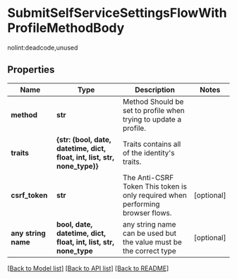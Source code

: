 # SubmitSelfServiceSettingsFlowWithProfileMethodBody

nolint:deadcode,unused

## Properties
Name | Type | Description | Notes
------------ | ------------- | ------------- | -------------
**method** | **str** | Method  Should be set to profile when trying to update a profile. | 
**traits** | **{str: (bool, date, datetime, dict, float, int, list, str, none_type)}** | Traits contains all of the identity&#39;s traits. | 
**csrf_token** | **str** | The Anti-CSRF Token  This token is only required when performing browser flows. | [optional] 
**any string name** | **bool, date, datetime, dict, float, int, list, str, none_type** | any string name can be used but the value must be the correct type | [optional]

[[Back to Model list]](../README.md#documentation-for-models) [[Back to API list]](../README.md#documentation-for-api-endpoints) [[Back to README]](../README.md)


